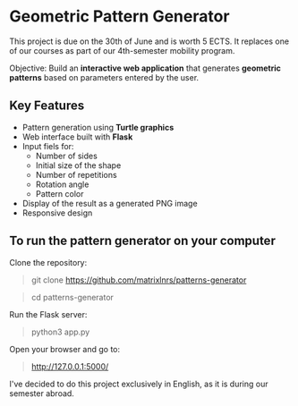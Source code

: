 # Geometric Pattern Generator

This project is due on the 30th of June and is worth 5 ECTS. 
It replaces one of our courses as part of our 4th-semester mobility program.

Objective: Build an **interactive web application** that generates **geometric patterns** based on parameters entered by the user.

## Key Features
- Pattern generation using **Turtle graphics**
- Web interface built with **Flask**
- Input fiels for:
    - Number of sides
    - Initial size of the shape
    - Number of repetitions
    - Rotation angle
    - Pattern color
- Display of the result as a generated PNG image
- Responsive design

## To run the pattern generator on your computer 
Clone the repository:
>git clone https://github.com/matrixlnrs/patterns-generator

>cd patterns-generator

Run the Flask server:
>python3 app.py

Open your browser and go to:
>http://127.0.0.1:5000/

I've decided to do this project exclusively in English, as it is during our semester abroad.